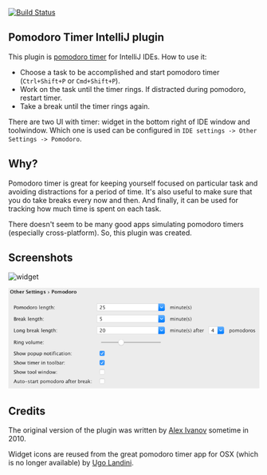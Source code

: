 [![Build Status](https://travis-ci.org/dkandalov/pomodoro-tm.svg?branch=master)](https://travis-ci.org/dkandalov/pomodoro-tm)


## Pomodoro Timer IntelliJ plugin

This plugin is [pomodoro timer](http://www.pomodorotechnique.com) for IntelliJ IDEs. 
How to use it:
 - Choose a task to be accomplished and start pomodoro timer (`Ctrl+Shift+P` or `Cmd+Shift+P`).
 - Work on the task until the timer rings. If distracted during pomodoro, restart timer.
 - Take a break until the timer rings again.

There are two UI with timer: widget in the bottom right of IDE window and toolwindow.
Which one is used can be configured in `IDE settings -> Other Settings -> Pomodoro`.


## Why?
Pomodoro timer is great for keeping yourself focused on particular task and avoiding distractions for a period of time.
It's also useful to make sure that you do take breaks every now and then.
And finally, it can be used for tracking how much time is spent on each task.

There doesn't seem to be many good apps simulating pomodoro timers (especially cross-platform).
So, this plugin was created.


## Screenshots
![widget](https://raw.githubusercontent.com/dkandalov/pomodoro-tm/master/widget.png)

![settings](https://raw.githubusercontent.com/dkandalov/pomodoro-tm/master/settings.png)


## Credits
The original version of the plugin was written by [Alex Ivanov](https://twitter.com/alexMq0) sometime in 2010.

Widget icons are reused from the great pomodoro timer app for OSX (which is no longer available) by [Ugo Landini](https://twitter.com/ugolandini).
